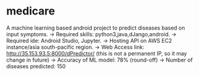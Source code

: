 # medicare
A machine learning based android project to predict diseases based on input symptoms.
-> Required skills: python3,java,dJango,android.
-> Required ide: Android Studio, Jupyter.
-> Hosting API on AWS EC2 instance/asia south-pacific region.
-> Web Access link: http://35.153.93.5:8000/dPredictor/ (this is not a permanent IP, so it may change in future)
-> Accuracy of ML model: 78% (round-off)
-> Number of diseases predicted: 150


